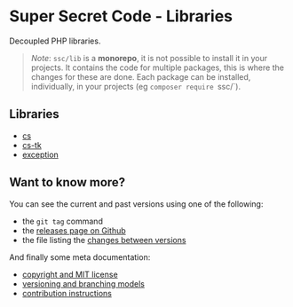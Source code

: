 # Super Secret Code - Libraries

Decoupled PHP libraries.

> _Note_: `ssc/lib` is a **monorepo**, it is not possible to install it in your projects.
> It contains the code for multiple packages, this is where the changes for these are done.
> Each package can be installed, individually, in your projects (eg `composer require `ssc/<sub-package>`).

## Libraries

* [cs](./packages/cs/README.md)
* [cs-tk](./packages/cs-tk/README.md)
* [exception](./packages/exception/README.md)

## Want to know more?

You can see the current and past versions using one of the following:

* the `git tag` command
* the [releases page on Github](https://github.com/gnugat/ssc-lib/releases)
* the file listing the [changes between versions](CHANGELOG.md)

And finally some meta documentation:

* [copyright and MIT license](LICENSE)
* [versioning and branching models](VERSIONING.md)
* [contribution instructions](CONTRIBUTING.md)
